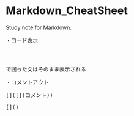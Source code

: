 # Markdown_CheatSheet
Study note for Markdown.

・コード表示
<pre><pre></pre></pre>で囲った文はそのまま表示される

・コメントアウト
<pre>[]([](コメント))</pre>
<pre>[](<!-- コメント -->)</pre>

